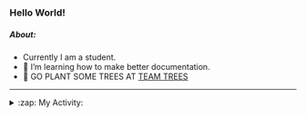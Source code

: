 ### Hello World!

##### About:
- Currently I am a student.
- 🌱 I’m learning how to make better documentation.
- 🌱 GO PLANT SOME TREES AT [TEAM TREES](https://teamtrees.org/)

---
<details>
  <summary>:zap: My Activity:</summary>
  
<!--START_SECTION:waka-->
![Code Time](http://img.shields.io/badge/Code%20Time-1%2C152%20hrs%2045%20mins-blue)

**I'm a Night 🦉** 

```text
🌞 Morning                1653 commits        ██░░░░░░░░░░░░░░░░░░░░░░░   09.69 % 
🌆 Daytime                5909 commits        █████████░░░░░░░░░░░░░░░░   34.63 % 
🌃 Evening                4874 commits        ███████░░░░░░░░░░░░░░░░░░   28.56 % 
🌙 Night                  4627 commits        ███████░░░░░░░░░░░░░░░░░░   27.12 % 
```
📅 **I'm Most Productive on Wednesday** 

```text
Monday                   2490 commits        ████░░░░░░░░░░░░░░░░░░░░░   14.59 % 
Tuesday                  2291 commits        ███░░░░░░░░░░░░░░░░░░░░░░   13.43 % 
Wednesday                3951 commits        ██████░░░░░░░░░░░░░░░░░░░   23.16 % 
Thursday                 2157 commits        ███░░░░░░░░░░░░░░░░░░░░░░   12.64 % 
Friday                   1708 commits        ███░░░░░░░░░░░░░░░░░░░░░░   10.01 % 
Saturday                 1515 commits        ██░░░░░░░░░░░░░░░░░░░░░░░   08.88 % 
Sunday                   2951 commits        ████░░░░░░░░░░░░░░░░░░░░░   17.29 % 
```


📊 **This Week I Spent My Time On** 

```text
🔥 Editors: 
VS Code                  2 mins              █████████████████████████   100.00 % 

🐱‍💻 Projects: 
giveth-dapps-v2          1 min               ████████████████████░░░░░   81.56 % 
praise                   0 secs              █████░░░░░░░░░░░░░░░░░░░░   18.44 % 
```


 Last Updated on 25/07/2023 19:09:46 UTC
<!--END_SECTION:waka-->
</details>
